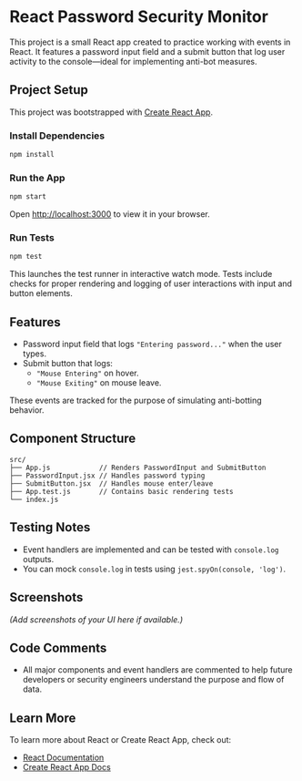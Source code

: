 # React Password Security Monitor

This project is a small React app created to practice working with events in React. It features a password input field and a submit button that log user activity to the console—ideal for implementing anti-bot measures.

##  Project Setup

This project was bootstrapped with [Create React App](https://github.com/facebook/create-react-app).

### Install Dependencies

```bash
npm install
```

###  Run the App

```bash
npm start
```

Open [http://localhost:3000](http://localhost:3000) to view it in your browser.

###  Run Tests

```bash
npm test
```

This launches the test runner in interactive watch mode. Tests include checks for proper rendering and logging of user interactions with input and button elements.

## Features

- Password input field that logs `"Entering password..."` when the user types.
- Submit button that logs:
  - `"Mouse Entering"` on hover.
  - `"Mouse Exiting"` on mouse leave.

These events are tracked for the purpose of simulating anti-botting behavior.

## Component Structure

```
src/
├── App.js            // Renders PasswordInput and SubmitButton
├── PasswordInput.jsx // Handles password typing
├── SubmitButton.jsx  // Handles mouse enter/leave
├── App.test.js       // Contains basic rendering tests
└── index.js
```

##  Testing Notes

- Event handlers are implemented and can be tested with `console.log` outputs.
- You can mock `console.log` in tests using `jest.spyOn(console, 'log')`.

## Screenshots

_(Add screenshots of your UI here if available.)_

##  Code Comments

- All major components and event handlers are commented to help future developers or security engineers understand the purpose and flow of data.

##  Learn More

To learn more about React or Create React App, check out:
- [React Documentation](https://reactjs.org/)
- [Create React App Docs](https://create-react-app.dev/)
